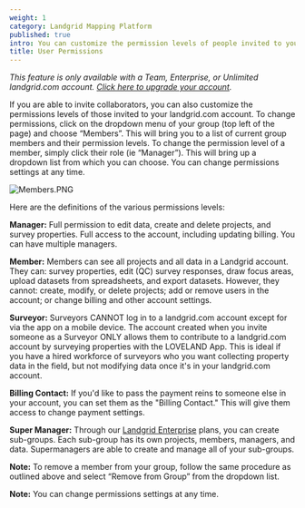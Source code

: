 ```yaml
---
weight: 1
category: Landgrid Mapping Platform
published: true
intro: You can customize the permission levels of people invited to your account
title: User Permissions
---
```

_This feature is only available with a Team, Enterprise, or Unlimited landgrid.com account. [Click here to upgrade your account](https://landgrid.com/plans)._

If you are able to invite collaborators, you can also customize the permissions levels of those invited to your landgrid.com account. To change permissions, click on the dropdown menu of your group (top left of the page) and choose “Members”. This will bring you to a list of current group members and their permission levels. To change the permission level of a member, simply click their role (ie “Manager”). This will bring up a dropdown list from which you can choose. You can change permissions settings at any time.

![Members.PNG]({{site.baseurl}}/img/Members.PNG)


Here are the definitions of the various permissions levels:

**Manager:**
Full permission to edit data, create and delete projects, and survey properties. Full access to the account, including updating billing. You can have multiple managers.

**Member:**
Members can see all projects and all data in a Landgrid account. They can: survey properties, edit (QC) survey responses, draw focus areas, upload datasets from spreadsheets, and export datasets. However, they cannot: create, modify, or delete projects; add or remove users in the account; or change billing and other account settings.

**Surveyor:**
Surveyors CANNOT log in to a landgrid.com account except for via the app on a mobile device. The account created when you invite someone as a Surveyor ONLY allows them to contribute to a landgrid.com account by surveying properties with the LOVELAND App. This is ideal if you have a hired workforce of surveyors who you want collecting property data in the field, but not modifying data once it's in your landgrid.com account.

**Billing Contact:**
If you'd like to pass the payment reins to someone else in your account, you can set them as the "Billing Contact." This will give them access to change payment settings.

**Super Manager:**
Through our [Landgrid Enterprise](https://landgrid.com/enterprise) plans, you can create sub-groups. Each sub-group has its own projects, members, managers, and data. Supermanagers are able to create and manage all of your sub-groups. 

**Note:** To remove a member from your group, follow the same procedure as outlined above and select “Remove from Group” from the dropdown list.

**Note:** You can change permissions settings at any time.
